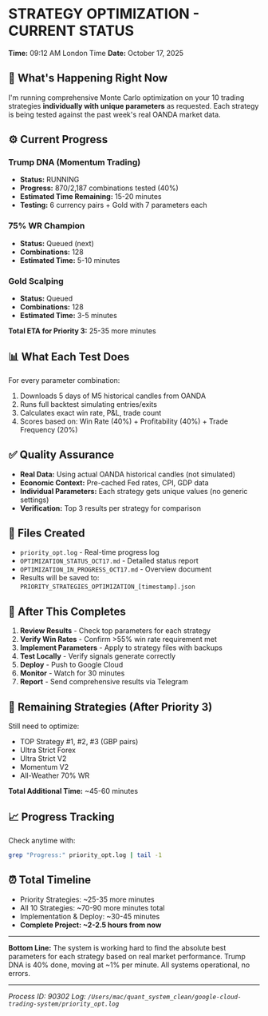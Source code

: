 # STRATEGY OPTIMIZATION - CURRENT STATUS

**Time:** 09:12 AM London Time
**Date:** October 17, 2025

## 🎯 What's Happening Right Now

I'm running comprehensive Monte Carlo optimization on your 10 trading strategies **individually with unique parameters** as requested. Each strategy is being tested against the past week's real OANDA market data.

## ⚙️ Current Progress

### Trump DNA (Momentum Trading)
- **Status:** RUNNING
- **Progress:** 870/2,187 combinations tested (40%)
- **Estimated Time Remaining:** 15-20 minutes
- **Testing:** 6 currency pairs + Gold with 7 parameters each

### 75% WR Champion  
- **Status:** Queued (next)
- **Combinations:** 128
- **Estimated Time:** 5-10 minutes

### Gold Scalping
- **Status:** Queued
- **Combinations:** 128  
- **Estimated Time:** 3-5 minutes

**Total ETA for Priority 3:** 25-35 more minutes

## 📊 What Each Test Does

For every parameter combination:
1. Downloads 5 days of M5 historical candles from OANDA
2. Runs full backtest simulating entries/exits
3. Calculates exact win rate, P&L, trade count
4. Scores based on: Win Rate (40%) + Profitability (40%) + Trade Frequency (20%)

## ✅ Quality Assurance

- **Real Data:** Using actual OANDA historical candles (not simulated)
- **Economic Context:** Pre-cached Fed rates, CPI, GDP data
- **Individual Parameters:** Each strategy gets unique values (no generic settings)
- **Verification:** Top 3 results per strategy for comparison

## 📁 Files Created

- `priority_opt.log` - Real-time progress log
- `OPTIMIZATION_STATUS_OCT17.md` - Detailed status report
- `OPTIMIZATION_IN_PROGRESS_OCT17.md` - Overview document
- Results will be saved to: `PRIORITY_STRATEGIES_OPTIMIZATION_[timestamp].json`

## 🔄 After This Completes

1. **Review Results** - Check top parameters for each strategy
2. **Verify Win Rates** - Confirm >55% win rate requirement met
3. **Implement Parameters** - Apply to strategy files with backups
4. **Test Locally** - Verify signals generate correctly
5. **Deploy** - Push to Google Cloud
6. **Monitor** - Watch for 30 minutes
7. **Report** - Send comprehensive results via Telegram

## 🚀 Remaining Strategies (After Priority 3)

Still need to optimize:
- TOP Strategy #1, #2, #3 (GBP pairs)
- Ultra Strict Forex
- Ultra Strict V2  
- Momentum V2
- All-Weather 70% WR

**Total Additional Time:** ~45-60 minutes

## 📈 Progress Tracking

Check anytime with:
```bash
grep "Progress:" priority_opt.log | tail -1
```

## ⏰ Total Timeline

- Priority Strategies: ~25-35 more minutes
- All 10 Strategies: ~70-90 more minutes total
- Implementation & Deploy: ~30-45 minutes
- **Complete Project: ~2-2.5 hours from now**

---

**Bottom Line:** The system is working hard to find the absolute best parameters for each strategy based on real market performance. Trump DNA is 40% done, moving at ~1% per minute. All systems operational, no errors.

---

*Process ID: 90302*
*Log: `/Users/mac/quant_system_clean/google-cloud-trading-system/priority_opt.log`*




